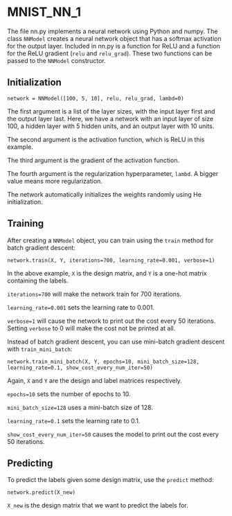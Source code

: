 # MNIST_NN_1

The file nn.py implements a neural network using Python and numpy.  The class `NNModel` creates a neural network object that has a softmax activation for the output layer.  Included in nn.py is a function for ReLU and a function for the ReLU gradient (`relu` and `relu_grad`).  These two functions can be passed to the `NNModel` constructor.

## Initialization
```
network = NNModel([100, 5, 10], relu, relu_grad, lambd=0)
```
The first argument is a list of the layer sizes, with the input layer first and the output layer last.  Here, we have a network with an input layer of size 100, a hidden layer with 5 hidden units, and an output layer with 10 units.

The second argument is the activation function, which is ReLU in this example.

The third argument is the gradient of the activation function.

The fourth argument is the regularization hyperparameter, `lambd`.  A bigger value means more regularization.

The network automatically initializes the weights randomly using He initialization.

## Training
After creating a `NNModel` object, you can train using the `train` method for batch gradient descent:

```
network.train(X, Y, iterations=700, learning_rate=0.001, verbose=1)
```
In the above example, `X` is the design matrix, and `Y` is a one-hot matrix containing the labels.

`iterations=700` will make the network train for 700 iterations.

`learning_rate=0.001` sets the learning rate to 0.001.

`verbose=1` will cause the network to print out the cost every 50 iterations.  Setting `verbose` to 0 will make the cost not be printed at all.

Instead of batch gradient descent, you can use mini-batch gradient descent with `train_mini_batch`:

```
network.train_mini_batch(X, Y, epochs=10, mini_batch_size=128, learning_rate=0.1, show_cost_every_num_iter=50)
```

Again, `X` and `Y` are the design and label matrices respectively.

`epochs=10` sets the number of epochs to 10.

`mini_batch_size=128` uses a mini-batch size of 128.

`learning_rate=0.1` sets the learning rate to 0.1.

`show_cost_every_num_iter=50` causes the model to print out the cost every 50 iterations.

## Predicting
To predict the labels given some design matrix, use the `predict` method:

```
network.predict(X_new)
```

`X_new` is the design matrix that we want to predict the labels for.